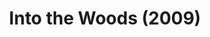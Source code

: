 ---
layout: shows
title: Into the Woods (2009)
poster: 
poster_credit: 
poster_alt:
poster_caption:
category: 
details:
  Theatre: Theatre Jacksonville
cast:
  Narrator/Mysterious Man: Michael Lipp
crew:
  Director: Michael Lipp
external_links:
---